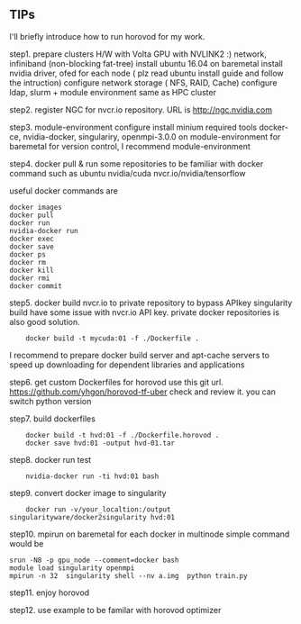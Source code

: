 ## TIPs 
I'll briefly introduce how to run horovod for my work.

step1.
prepare clusters H/W with Volta GPU with NVLINK2 :) network, infiniband (non-blocking fat-tree) 
install ubuntu 16.04 on baremetal
install nvidia driver, ofed for each node   ( plz read ubuntu install guide and follow the intruction)
configure network storage ( NFS, RAID, Cache) 
configure ldap, slurm + module environment same as HPC cluster

step2. 
register NGC  for nvcr.io repository. URL is http://ngc.nvidia.com
 

step3. module-environment configure 
install minium required tools docker-ce, nvidia-docker, singulariry, openmpi-3.0.0 on module-environment for baremetal
for version control, I recommend module-environment

step4. docker pull & run  some repositories to be familiar with docker command 
such as ubuntu  nvidia/cuda  nvcr.io/nvidia/tensorflow 

useful docker commands are 
```
docker images
docker pull
docker run 
nvidia-docker run
docker exec 
docker save
docker ps 
docker rm
docker kill
docker rmi 
docker commit
```
 
step5. docker build nvcr.io to private repository to bypass APIkey
singularity build have some issue with nvcr.io API key. 
private docker repositories is also good solution.
```
    docker build -t mycuda:01 -f ./Dockerfile . 
```

I recommend to prepare docker build server and apt-cache servers to speed up downloading for dependent libraries and applications

step6. get custom Dockerfiles for horovod 
use this git url.  https://github.com/yhgon/horovod-tf-uber 
check and review it. you can switch python version

step7. build dockerfiles 
```
    docker build -t hvd:01 -f ./Dockerfile.horovod . 
    docker save hvd:01 -output hvd-01.tar
```
step8. docker run test 
```
    nvidia-docker run -ti hvd:01 bash
```

step9. convert docker image to singularity 
```
    docker run -v/your_localtion:/output singularityware/docker2singularity hvd:01
```

step10. mpirun on baremetal for each docker in multinode
simple command would  be  

```
srun -N8 -p gpu_node --comment=docker bash  
module load singularity openmpi
mpirun -n 32  singularity shell --nv a.img  python train.py 
```
step11. enjoy horovod

step12. use example to be familar with horovod optimizer 
